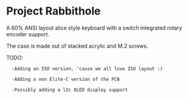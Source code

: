 # Project Rabbithole
 A 60% ANSI layout alice style keyboard with a switch integrated rotary encoder support.

The case is made out of stacked acrylic and M.2 screws.

TODO: 
      
      -Adding an ISO version, 'cause we all love ISO layout :)
      
      -Adding a non Elite-C version of the PCB
      
      -Possibly adding a l2c OLED display support
